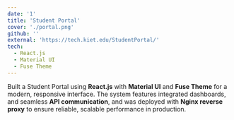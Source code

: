 ```yaml
---
date: '1'
title: 'Student Portal'
cover: './portal.png'
github: ''
external: 'https://tech.kiet.edu/StudentPortal/'
tech:
  - React.js
  - Material UI
  - Fuse Theme
---
```


Built a Student Portal using **React.js** with **Material UI** and **Fuse Theme** for a modern, responsive interface. The system features integrated dashboards, and seamless **API communication**, and was deployed with **Nginx reverse proxy** to ensure reliable, scalable performance in production.  

